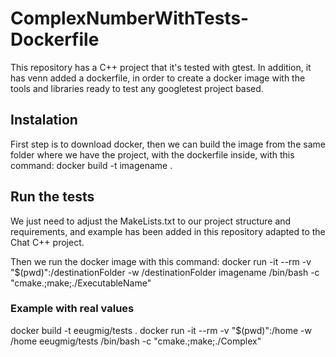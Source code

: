 # ComplexNumberWithTests-Dockerfile
 This repository has a C++ project that it's tested with gtest. In addition, it has venn added a dockerfile, in order to create a docker image with the tools and libraries ready to test any googletest project based.

## Instalation
 First step is to download docker, then we can build the image from the same folder where we have the project, with the dockerfile inside, with this command: docker build -t imagename .

## Run the tests
 We just need to adjust the MakeLists.txt to our project structure and requirements, and example has been added in this repository adapted to the Chat C++ project.

 Then we run the docker image with this command: docker run -it --rm -v "$(pwd)":/destinationFolder -w /destinationFolder imagename /bin/bash -c "cmake.;make;./ExecutableName"

### Example with real values
 docker build -t eeugmig/tests .
 docker run -it --rm -v "$(pwd)":/home -w /home eeugmig/tests /bin/bash -c "cmake.;make;./Complex"

